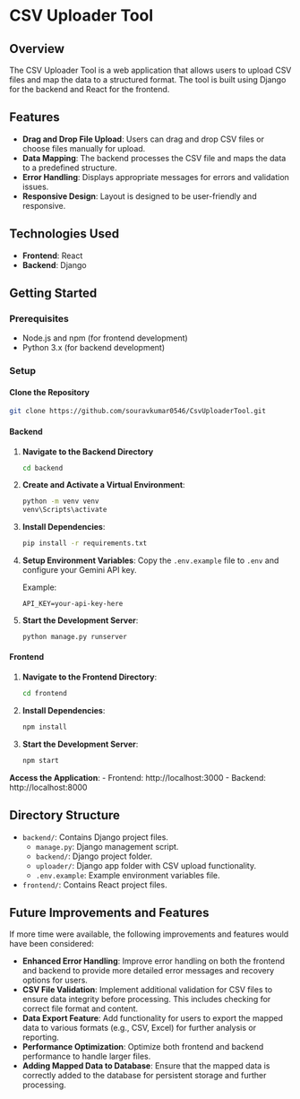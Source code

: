# CSV Uploader Tool

## Overview
The CSV Uploader Tool is a web application that allows users to upload CSV files and map the data to a structured format. The tool is built using Django for the backend and React for the frontend.

## Features
- **Drag and Drop File Upload**: Users can drag and drop CSV files or choose files manually for upload.
- **Data Mapping**: The backend processes the CSV file and maps the data to a predefined structure.
- **Error Handling**: Displays appropriate messages for errors and validation issues.
- **Responsive Design**: Layout is designed to be user-friendly and responsive.

## Technologies Used
- **Frontend**: React
- **Backend**: Django

## Getting Started

### Prerequisites
- Node.js and npm (for frontend development)
- Python 3.x (for backend development)

### Setup

#### Clone the Repository
```bash
git clone https://github.com/souravkumar0546/CsvUploaderTool.git
```

#### Backend

1. **Navigate to the Backend Directory**
    ```bash
    cd backend
    ```

2. **Create and Activate a Virtual Environment**:
    ```bash
    python -m venv venv
    venv\Scripts\activate
    ```

3. **Install Dependencies**:
    ```bash
    pip install -r requirements.txt
    ```

4. **Setup Environment Variables**:
    Copy the `.env.example` file to `.env` and configure your  Gemini API key.

    Example:
    ```env
    API_KEY=your-api-key-here
    ```

5. **Start the Development Server**:
    ```bash
    python manage.py runserver
    ```

#### Frontend
1. **Navigate to the Frontend Directory**:
    ```bash
    cd frontend
    ```

2. **Install Dependencies**:
    ```bash
    npm install
    ```

3. **Start the Development Server**:
    ```bash
    npm start
    ```


**Access the Application**:
    - Frontend: http://localhost:3000
    - Backend: http://localhost:8000

## Directory Structure
- `backend/`: Contains Django project files.
  - `manage.py`: Django management script.
  - `backend/`: Django project folder.
  - `uploader/`: Django app folder with CSV upload functionality.
  - `.env.example`: Example environment variables file.
- `frontend/`: Contains React project files.

## Future Improvements and Features
If more time were available, the following improvements and features would have been considered:

- **Enhanced Error Handling**: Improve error handling on both the frontend and backend to provide more detailed error messages and recovery options for users.
- **CSV File Validation**: Implement additional validation for CSV files to ensure data integrity before processing. This includes checking for correct file format and content.
- **Data Export Feature**: Add functionality for users to export the mapped data to various formats (e.g., CSV, Excel) for further analysis or reporting.
- **Performance Optimization**: Optimize both frontend and backend performance to handle larger files.
- **Adding Mapped Data to Database**: Ensure that the mapped data is correctly added to the database for persistent storage and further processing.

